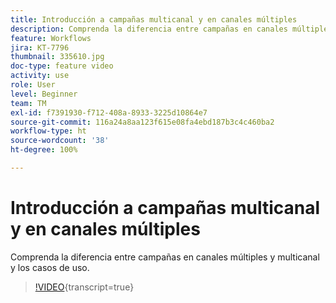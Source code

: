 ```yaml
---
title: Introducción a campañas multicanal y en canales múltiples
description: Comprenda la diferencia entre campañas en canales múltiples y multicanal y los casos de uso.
feature: Workflows
jira: KT-7796
thumbnail: 335610.jpg
doc-type: feature video
activity: use
role: User
level: Beginner
team: TM
exl-id: f7391930-f712-408a-8933-3225d10864e7
source-git-commit: 116a24a8aa123f615e08fa4ebd187b3c4c460ba2
workflow-type: ht
source-wordcount: '38'
ht-degree: 100%

---
```


# Introducción a campañas multicanal y en canales múltiples

Comprenda la diferencia entre campañas en canales múltiples y multicanal y los casos de uso.

>[!VIDEO](https://video.tv.adobe.com/v/335610?quality=12&learn=on){transcript=true}
